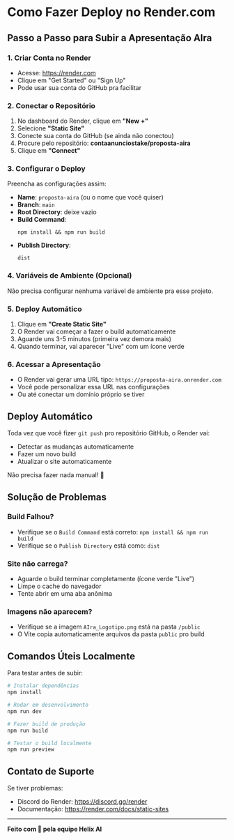 # Como Fazer Deploy no Render.com

## Passo a Passo para Subir a Apresentação AIra

### 1. Criar Conta no Render
- Acesse: https://render.com
- Clique em "Get Started" ou "Sign Up"
- Pode usar sua conta do GitHub pra facilitar

### 2. Conectar o Repositório
1. No dashboard do Render, clique em **"New +"**
2. Selecione **"Static Site"**
3. Conecte sua conta do GitHub (se ainda não conectou)
4. Procure pelo repositório: **contaanunciostake/proposta-aira**
5. Clique em **"Connect"**

### 3. Configurar o Deploy

Preencha as configurações assim:

- **Name**: `proposta-aira` (ou o nome que você quiser)
- **Branch**: `main`
- **Root Directory**: deixe vazio
- **Build Command**:
  ```
  npm install && npm run build
  ```
- **Publish Directory**:
  ```
  dist
  ```

### 4. Variáveis de Ambiente (Opcional)
Não precisa configurar nenhuma variável de ambiente pra esse projeto.

### 5. Deploy Automático
1. Clique em **"Create Static Site"**
2. O Render vai começar a fazer o build automaticamente
3. Aguarde uns 3-5 minutos (primeira vez demora mais)
4. Quando terminar, vai aparecer "Live" com um ícone verde

### 6. Acessar a Apresentação
- O Render vai gerar uma URL tipo: `https://proposta-aira.onrender.com`
- Você pode personalizar essa URL nas configurações
- Ou até conectar um domínio próprio se tiver

## Deploy Automático

Toda vez que você fizer `git push` pro repositório GitHub, o Render vai:
- Detectar as mudanças automaticamente
- Fazer um novo build
- Atualizar o site automaticamente

Não precisa fazer nada manual! 🚀

## Solução de Problemas

### Build Falhou?
- Verifique se o `Build Command` está correto: `npm install && npm run build`
- Verifique se o `Publish Directory` está como: `dist`

### Site não carrega?
- Aguarde o build terminar completamente (ícone verde "Live")
- Limpe o cache do navegador
- Tente abrir em uma aba anônima

### Imagens não aparecem?
- Verifique se a imagem `AIra_Logotipo.png` está na pasta `/public`
- O Vite copia automaticamente arquivos da pasta `public` pro build

## Comandos Úteis Localmente

Para testar antes de subir:

```bash
# Instalar dependências
npm install

# Rodar em desenvolvimento
npm run dev

# Fazer build de produção
npm run build

# Testar o build localmente
npm run preview
```

## Contato de Suporte

Se tiver problemas:
- Discord do Render: https://discord.gg/render
- Documentação: https://render.com/docs/static-sites

---

**Feito com 💚 pela equipe Helix AI**
